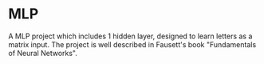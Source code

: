 # MLP
A MLP project which includes 1 hidden layer, designed to learn letters as a matrix input. The project is well described in Fausett's book "Fundamentals of Neural Networks".
